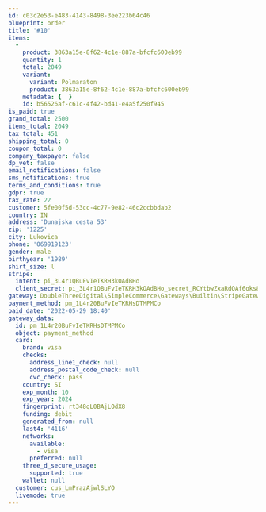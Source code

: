 ```yaml
---
id: c03c2e53-e483-4143-8498-3ee223b64c46
blueprint: order
title: '#10'
items:
  -
    product: 3863a15e-8f62-4c1e-887a-bfcfc600eb99
    quantity: 1
    total: 2049
    variant:
      variant: Polmaraton
      product: 3863a15e-8f62-4c1e-887a-bfcfc600eb99
    metadata: {  }
    id: b56526af-c61c-4f42-bd41-e4a5f250f945
is_paid: true
grand_total: 2500
items_total: 2049
tax_total: 451
shipping_total: 0
coupon_total: 0
company_taxpayer: false
dp_vet: false
email_notifications: false
sms_notifications: true
terms_and_conditions: true
gdpr: true
tax_rate: 22
customer: 5fe00f5d-53cc-4c77-9e82-46c2ccbbdab2
country: IN
address: 'Dunajska cesta 53'
zip: '1225'
city: Lukovica
phone: '069919123'
gender: male
birthyear: '1989'
shirt_size: l
stripe:
  intent: pi_3L4r1QBuFvIeTKRH3kOAdBHo
  client_secret: pi_3L4r1QBuFvIeTKRH3kOAdBHo_secret_RCYtbwZxaRdOAf6oks8Hl8kkA
gateway: DoubleThreeDigital\SimpleCommerce\Gateways\Builtin\StripeGateway
payment_method: pm_1L4r20BuFvIeTKRHsDTMPMCo
paid_date: '2022-05-29 18:40'
gateway_data:
  id: pm_1L4r20BuFvIeTKRHsDTMPMCo
  object: payment_method
  card:
    brand: visa
    checks:
      address_line1_check: null
      address_postal_code_check: null
      cvc_check: pass
    country: SI
    exp_month: 10
    exp_year: 2024
    fingerprint: rt348qL0BAjLOdX8
    funding: debit
    generated_from: null
    last4: '4116'
    networks:
      available:
        - visa
      preferred: null
    three_d_secure_usage:
      supported: true
    wallet: null
  customer: cus_LmPrazAjwlSLYO
  livemode: true
---
```

